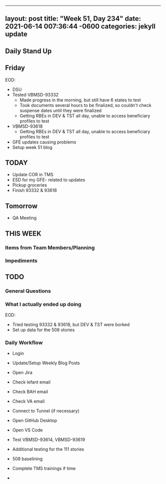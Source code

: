 
---
layout: post
title:  "Week 51, Day 234"
date:   2021-06-14 007:36:44 -0600
categories: jekyll update
---

## Daily Stand Up
## Friday
EOD:
* DSU
* Tested VBMSD-93332 
  * Made progress in the morning, but still have 6 states to test 
  * Took documents several hours to be finalized, so couldn't check suspense dates until they were finalized
  * Getting RBEs in DEV & TST all day, unable to access beneficiary profiles to test 
* VBMSD-93618
  * Getting RBEs in DEV & TST all day, unable to access beneficiary profiles to test 
* GFE updates causing problems
* Setup week 51 blog


## TODAY
* Update COR in TMS
* ESD for my GFE- related to updates
* Pickup groceries
* Finish 93332 & 93618

## Tomorrow
* QA Meeting
  
## THIS WEEK


### Items from Team Members/Planning

### Impediments

## TODO

### General Questions  

### What I actually ended up doing
EOD:
* Tried testing 93332 & 93618, but DEV & TST were borked
* Set up data for the 508 stories

### Daily Workflow
* Login
* Update/Setup Weekly Blog Posts
* Open Jira
* Check lefant email
* Check BAH email
* Check VA email
* Connect to Tunnel (if necessary)
* Open GitHub Desktop
* Open VS Code
* Test VBMSD-93614, VBMSD-93619
* Additional testing for the 111 stories
* 508 baselining
* Complete TMS trainings if time 

* 